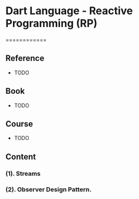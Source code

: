 # Dart Language - Reactive Programming (RP)
============


## Reference

* TODO


## Book

* TODO


## Course

* TODO


## Content

### (1). Streams

### (2). Observer Design Pattern.

